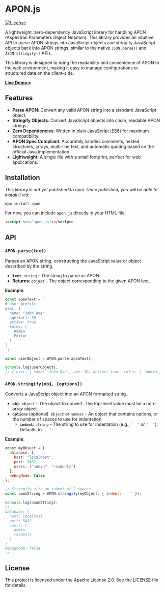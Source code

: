 # APON.js

[![License](https://img.shields.io/badge/License-Apache_2.0-blue.svg)](https://opensource.org/licenses/Apache-2.0)

A lightweight, zero-dependency JavaScript library for handling APON (Aspectran Parameters Object Notation). This library provides an intuitive API to parse APON strings into JavaScript objects and stringify JavaScript objects back into APON strings, similar to the native `JSON.parse()` and `JSON.stringify()` APIs.

This library is designed to bring the readability and convenience of APON to the web environment, making it easy to manage configurations or structured data on the client-side.

**[Live Demo &raquo;](https://aspectran.github.io/apon.js/)**

## Features

- **Parse APON**: Convert any valid APON string into a standard JavaScript object.
- **Stringify Objects**: Convert JavaScript objects into clean, readable APON strings.
- **Zero Dependencies**: Written in plain JavaScript (ES6) for maximum compatibility.
- **APON Spec Compliant**: Accurately handles comments, nested structures, arrays, multi-line text, and automatic quoting based on the official Java implementation.
- **Lightweight**: A single file with a small footprint, perfect for web applications.

## Installation

*This library is not yet published to npm. Once published, you will be able to install it via:*

```bash
npm install apon
```

For now, you can include `apon.js` directly in your HTML file:

```html
<script src="apon.js"></script>
```

## API

### `APON.parse(text)`

Parses an APON string, constructing the JavaScript value or object described by the string.

- **`text`**: `string` - The string to parse as APON.
- **Returns**: `object` - The object corresponding to the given APON text.

**Example:**

```javascript
const aponText = `
# User profile
user: {
  name: "John Doe"
  age(int): 30
  active: true
  roles: [
    Admin
    Editor
  ]
}
`;

const userObject = APON.parse(aponText);

console.log(userObject);
// { user: { name: 'John Doe', age: 30, active: true, roles: [ 'Admin', 'Editor' ] } }
```

### `APON.stringify(obj, [options])`

Converts a JavaScript object into an APON formatted string.

- **`obj`**: `object` - The object to convert. The top-level value must be a non-array object.
- **`options`** (optional): `object` or `number` - An object that contains options, or the number of spaces to use for indentation.
  - **`indent`**: `string` - The string to use for indentation (e.g., `'  '` or `'	'`). Defaults to `'  '`.

**Example:**

```javascript
const myObject = {
  database: {
    host: "localhost",
    port: 5432,
    users: ["admin", "readonly"]
  },
  debugMode: false
};

// Stringify with an indent of 2 spaces
const aponString = APON.stringify(myObject, { indent: '  ' });

console.log(aponString);
/*
database: {
  host: localhost
  port: 5432
  users: [
    admin
    readonly
  ]
}
debugMode: false
*/
```

## License

This project is licensed under the Apache License 2.0. See the [LICENSE](LICENSE) file for details.